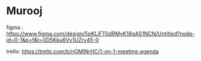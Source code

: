 # Murooj
figma :
https://www.figma.com/design/5pKLiFT0dRMyK18gAS1NCN/Untitled?node-id=0-1&p=f&t=0D5Kku6Vv1UZrv45-0

trello:
https://trello.com/b/nGMINrHC/1-on-1-meeting-agenda

